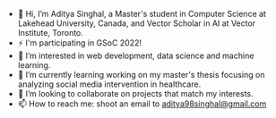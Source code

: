 - 👋 Hi, I’m Aditya Singhal, a Master's student in Computer Science at Lakehead University, Canada, and Vector Scholar in AI at Vector Institute, Toronto.
- ⚡ I'm participating in GSoC 2022!
- 👀 I’m interested in web development, data science and machine learning.
- 🌱 I’m currently learning working on my master's thesis focusing on analyzing social media intervention in healthcare.
- 💞️ I’m looking to collaborate on projects that match my interests.
- 📫 How to reach me: shoot an email to aditya98singhal@gmail.com

<!---
aditya-ml/aditya-ml is a ✨ special ✨ repository because its `README.md` (this file) appears on your GitHub profile.
You can click the Preview link to take a look at your changes.
--->
